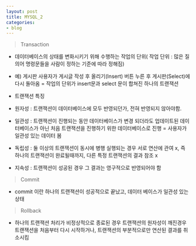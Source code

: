 ```yaml
---
layout: post
title: MYSQL_2
categories:
- blog
---
```


> Transaction 

* 데이터베이스의 상태를 변화시키기 위해 수행하는 작업의 단위( 작업 단위 : 많은 질의어 명령문들을 사람이 정하는 기준에 따라 정해짐)

* 예) 게시판 사용자가 게시글 작성 후 올리기(Insert) 버튼 누른 후 게시판(Select)에 다시 돌아옴 = 작업의 단위가 insert문과 select 문이 합쳐진 하나의 트랜잭션



* 트랜잭션 특징
 * 원자성 : 트랜잭션이 데이터베이스에 모두 반영되던가, 전혀 반영되지 않아야함. 
 * 일관성 : 트랜잭션이 진행되는 동안 데이터베이스가 변경 되더라도 업데이트된 데이터베이스가 아닌 처음 트랜잭션을 진행하기 위한 데이터베이스로 진행 = 사용자가 일관성 있는 데이터 봄
 * 독립성 : 둘 이상의 트랜잭션이 동시에 병행 실행되는 경우 서로 연산에 관여 x, 즉 하나의 트랜잭션이 완료될때까지, 다른 특정 트랜잭션의 결과 참조 x
 * 지속성 : 트랜잭션이 성공된 경우 그 결과는 영구적으로 반영되어야 함 
 
 
> Commit 
* commit 이란 하나의 트랜잭션이 성공적으로 끝났고, 데이터 베이스가 일관성 있는 상태

> Rollback
* 하나의 트랜잭션 처리가 비정상적으로 종료된 경우 트랜잭션의 원자성이 깨진경우 트랜잭션을 처음부터 다시 시작하거나, 트랜잭션의 부분적으로만 연산된 결과를 취소시킴 


